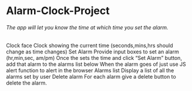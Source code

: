
# Alarm-Clock-Project
###### The app will let you know the time at which time you set the alarm.
Clock face Clock showing the current time (seconds,mins,hrs should change as time changes) Set Alarm Provide input boxes to set an alarm (hr,min,sec, am/pm) Once the sets the time and click “Set Alarm” button, add that alarm to the alarms list below When the alarm goes of just use JS alert function to alert in the browser Alarms list Display a list of all the alarms set by user Delete alarm For each alarm give a delete button to delete the alarm.
